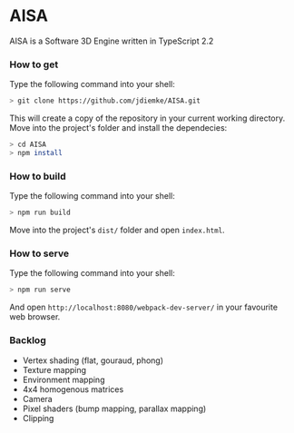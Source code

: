 # AISA
AISA is a Software 3D Engine written in TypeScript 2.2
### How to get
Type the following command into your shell:
```bash
> git clone https://github.com/jdiemke/AISA.git
```
This will create a copy of the repository in your current working directory. Move into the project's folder and install the dependecies:
```bash
> cd AISA
> npm install
```
### How to build
Type the following command into your shell:
```bash
> npm run build
```
Move into the project's `dist/` folder and open `index.html`.
### How to serve
Type the following command into your shell:
```bash
> npm run serve
```
And open `http://localhost:8080/webpack-dev-server/` in your favourite web browser.
### Backlog
- Vertex shading (flat, gouraud, phong)
- Texture mapping
- Environment mapping
- 4x4 homogenous matrices
- Camera
- Pixel shaders (bump mapping, parallax mapping)
- Clipping